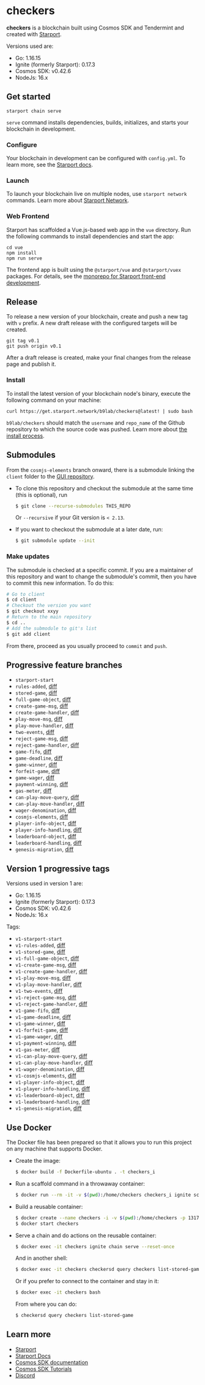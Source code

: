 # checkers

**checkers** is a blockchain built using Cosmos SDK and Tendermint and created with [Starport](https://github.com/tendermint/starport).

Versions used are:

* Go: 1.16.15
* Ignite (formerly Starport): 0.17.3
* Cosmos SDK: v0.42.6
* NodeJs: 16.x

## Get started

```
starport chain serve
```

`serve` command installs dependencies, builds, initializes, and starts your blockchain in development.

### Configure

Your blockchain in development can be configured with `config.yml`. To learn more, see the [Starport docs](https://docs.starport.network).

### Launch

To launch your blockchain live on multiple nodes, use `starport network` commands. Learn more about [Starport Network](https://github.com/tendermint/spn).

### Web Frontend

Starport has scaffolded a Vue.js-based web app in the `vue` directory. Run the following commands to install dependencies and start the app:

```
cd vue
npm install
npm run serve
```

The frontend app is built using the `@starport/vue` and `@starport/vuex` packages. For details, see the [monorepo for Starport front-end development](https://github.com/tendermint/vue).

## Release

To release a new version of your blockchain, create and push a new tag with `v` prefix. A new draft release with the configured targets will be created.

```
git tag v0.1
git push origin v0.1
```

After a draft release is created, make your final changes from the release page and publish it.

### Install

To install the latest version of your blockchain node's binary, execute the following command on your machine:

```
curl https://get.starport.network/b9lab/checkers@latest! | sudo bash
```
`b9lab/checkers` should match the `username` and `repo_name` of the Github repository to which the source code was pushed. Learn more about [the install process](https://github.com/allinbits/starport-installer).

## Submodules

From the `cosmjs-elements` branch onward, there is a submodule linking the `client` folder to the [GUI repository](https://github.com/cosmos/academy-checkers-ui).

* To clone this repository and checkout the submodule at the same time (this is optional), run
    
    ```sh
    $ git clone --recurse-submodules THIS_REPO
    ```

    Or `--recursive` if your Git version is `< 2.13`.

* If you want to checkout the submodule at a later date, run:

    ```sh
    $ git submodule update --init
    ```

### Make updates

The submodule is checked at a specific commit. If you are a maintainer of this repository and want to change the submodule's commit, then you have to commit this new information. To do this:

```sh
# Go to client
$ cd client
# Checkout the version you want
$ git checkout xxyy
# Return to the main repository
$ cd ..
# Add the submodule to git's list
$ git add client
```

From there, proceed as you usually proceed to `commit` and `push`.

## Progressive feature branches

* `starport-start`
* `rules-added`, [diff](../../compare/starport-start..rules-added)
* `stored-game`, [diff](../../compare/rules-added..stored-game)
* `full-game-object`, [diff](../../compare/stored-game..full-game-object)
* `create-game-msg`, [diff](../../compare/full-game-object..create-game-msg)
* `create-game-handler`, [diff](../../compare/create-game-msg..create-game-handler)
* `play-move-msg`, [diff](../../compare/create-game-handler..play-move-msg)
* `play-move-handler`, [diff](../../compare/play-move-msg..play-move-handler)
* `two-events`, [diff](../../compare/play-move-handler..two-events)
* `reject-game-msg`, [diff](../../compare/two-events..reject-game-msg)
* `reject-game-handler`, [diff](../../compare/reject-game-msg..reject-game-handler)
* `game-fifo`, [diff](../../compare/reject-game-handler..game-fifo)
* `game-deadline`, [diff](../../compare/game-fifo..game-deadline)
* `game-winner`, [diff](../../compare/game-deadline..game-winner)
* `forfeit-game`, [diff](../../compare/game-winner..forfeit-game)
* `game-wager`, [diff](../../compare/forfeit-game..game-wager)
* `payment-winning`, [diff](../../compare/game-wager..payment-winning)
* `gas-meter`, [diff](../../compare/payment-winning..gas-meter)
* `can-play-move-query`, [diff](../../compare/gas-meter..can-play-move-query)
* `can-play-move-handler`, [diff](../../compare/can-play-move-query..can-play-move-handler)
* `wager-denomination`, [diff](../../compare/can-play-move-handler..wager-denomination)
* `cosmjs-elements`, [diff](../../compare/wager-denomination..cosmjs-elements)
* `player-info-object`, [diff](../../compare/cosmjs-elements..player-info-object)
* `player-info-handling`, [diff](../../compare/player-info-object..player-info-handling)
* `leaderboard-object`, [diff](../../compare/player-info-handling..leaderboard-object)
* `leaderboard-handling`, [diff](../../compare/leaderboard-object..leaderboard-handling)
* `genesis-migration`, [diff](../../compare/leaderboard-handling..genesis-migration)

## Version 1 progressive tags

Versions used in version 1 are:

* Go: 1.16.15
* Ignite (formerly Starport): 0.17.3
* Cosmos SDK: v0.42.6
* NodeJs: 16.x

Tags:

* `v1-starport-start`
* `v1-rules-added`, [diff](../../compare/v1-starport-start..v1-rules-added)
* `v1-stored-game`, [diff](../../compare/v1-rules-added..v1-stored-game)
* `v1-full-game-object`, [diff](../../compare/v1-stored-game..v1-full-game-object)
* `v1-create-game-msg`, [diff](../../compare/v1-full-game-object..v1-create-game-msg)
* `v1-create-game-handler`, [diff](../../compare/v1-create-game-msg..v1-create-game-handler)
* `v1-play-move-msg`, [diff](../../compare/v1-create-game-handler..v1-play-move-msg)
* `v1-play-move-handler`, [diff](../../compare/v1-play-move-msg..v1-play-move-handler)
* `v1-two-events`, [diff](../../compare/v1-play-move-handler..v1-two-events)
* `v1-reject-game-msg`, [diff](../../compare/v1-two-events..v1-reject-game-msg)
* `v1-reject-game-handler`, [diff](../../compare/v1-reject-game-msg..v1-reject-game-handler)
* `v1-game-fifo`, [diff](../../compare/v1-reject-game-handler..v1-game-fifo)
* `v1-game-deadline`, [diff](../../compare/v1-game-fifo..v1-game-deadline)
* `v1-game-winner`, [diff](../../compare/v1-game-deadline..v1-game-winner)
* `v1-forfeit-game`, [diff](../../compare/v1-game-winner..v1-forfeit-game)
* `v1-game-wager`, [diff](../../compare/v1-forfeit-game..v1-game-wager)
* `v1-payment-winning`, [diff](../../compare/v1-game-wager..v1-payment-winning)
* `v1-gas-meter`, [diff](../../compare/v1-payment-winning..v1-gas-meter)
* `v1-can-play-move-query`, [diff](../../compare/v1-gas-meter..v1-can-play-move-query)
* `v1-can-play-move-handler`, [diff](../../compare/v1-can-play-move-query..v1-can-play-move-handler)
* `v1-wager-denomination`, [diff](../../compare/v1-can-play-move-handler..v1-wager-denomination)
* `v1-cosmjs-elements`, [diff](../../compare/v1-wager-denomination..v1-cosmjs-elements)
* `v1-player-info-object`, [diff](../../compare/v1-cosmjs-elements..v1-player-info-object)
* `v1-player-info-handling`, [diff](../../compare/v1-player-info-object..v1-player-info-handling)
* `v1-leaderboard-object`, [diff](../../compare/v1-player-info-handling..v1-leaderboard-object)
* `v1-leaderboard-handling`, [diff](../../compare/v1-leaderboard-object..v1-leaderboard-handling)
* `v1-genesis-migration`, [diff](../../compare/v1-leaderboard-handling..v1-genesis-migration)

## Use Docker

The Docker file has been prepared so that it allows you to run this project on any machine that supports Docker.

* Create the image:
  
    ```sh
    $ docker build -f Dockerfile-ubuntu . -t checkers_i
    ```

* Run a scaffold command in a throwaway container:

    ```sh
    $ docker run --rm -it -v $(pwd):/home/checkers checkers_i ignite scaffold ...
    ```

* Build a reusable container:

    ```sh
    $ docker create --name checkers -i -v $(pwd):/home/checkers -p 1317:1317 -p 4500:4500 -p 26657:26657 checkers_i
    $ docker start checkers
    ```

* Serve a chain and do actions on the reusable container:

    ```sh
    $ docker exec -it checkers ignite chain serve --reset-once
    ```

    And in another shell:

    ```sh
    $ docker exec -it checkers checkersd query checkers list-stored-game
    ```

    Or if you prefer to connect to the container and stay in it:

    ```sh
    $ docker exec -it checkers bash
    ```

    From where you can do:

    ```sh
    $ checkersd query checkers list-stored-game
    ```

## Learn more

- [Starport](https://github.com/tendermint/starport)
- [Starport Docs](https://docs.starport.network)
- [Cosmos SDK documentation](https://docs.cosmos.network)
- [Cosmos SDK Tutorials](https://tutorials.cosmos.network)
- [Discord](https://discord.gg/W8trcGV)
